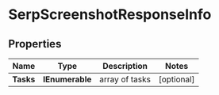 # SerpScreenshotResponseInfo


## Properties

| Name | Type | Description | Notes |
|------------ | ------------- | ------------- | -------------|
**Tasks** | **IEnumerable<SerpScreenshotTaskInfo>** | array of tasks |[optional]|